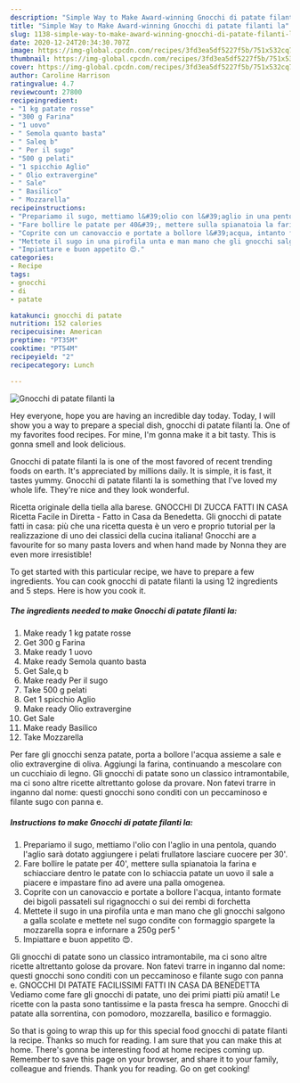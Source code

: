 ```yaml
---
description: "Simple Way to Make Award-winning Gnocchi di patate filanti la"
title: "Simple Way to Make Award-winning Gnocchi di patate filanti la"
slug: 1138-simple-way-to-make-award-winning-gnocchi-di-patate-filanti-la
date: 2020-12-24T20:34:30.707Z
image: https://img-global.cpcdn.com/recipes/3fd3ea5df5227f5b/751x532cq70/gnocchi-di-patate-filanti-la-recipe-main-photo.jpg
thumbnail: https://img-global.cpcdn.com/recipes/3fd3ea5df5227f5b/751x532cq70/gnocchi-di-patate-filanti-la-recipe-main-photo.jpg
cover: https://img-global.cpcdn.com/recipes/3fd3ea5df5227f5b/751x532cq70/gnocchi-di-patate-filanti-la-recipe-main-photo.jpg
author: Caroline Harrison
ratingvalue: 4.7
reviewcount: 27800
recipeingredient:
- "1 kg patate rosse"
- "300 g Farina"
- "1 uovo"
- " Semola quanto basta"
- " Saleq b"
- " Per il sugo"
- "500 g pelati"
- "1 spicchio Aglio"
- " Olio extravergine"
- " Sale"
- " Basilico"
- " Mozzarella"
recipeinstructions:
- "Prepariamo il sugo, mettiamo l&#39;olio con l&#39;aglio in una pentola, quando l&#39;aglio sarà dotato aggiungere i pelati frullatore lasciare cuocere per 30&#39;."
- "Fare bollire le patate per 40&#39;, mettere sulla spianatoia la farina e schiacciare dentro le patate con lo schiaccia patate un uovo il sale a piacere e impastare fino ad avere una palla omogenea."
- "Coprite con un canovaccio e portate a bollore l&#39;acqua, intanto formate dei bigoli passateli sul rigagnocchi o sui dei rembi di forchetta"
- "Mettete il sugo in una pirofila unta e man mano che gli gnocchi salgono a galla scolate e mettete nel sugo condite con formaggio spargete la mozzarella sopra e infornare a 250g per5 &#39;"
- "Impiattare e buon appetito 😍."
categories:
- Recipe
tags:
- gnocchi
- di
- patate

katakunci: gnocchi di patate 
nutrition: 152 calories
recipecuisine: American
preptime: "PT35M"
cooktime: "PT54M"
recipeyield: "2"
recipecategory: Lunch

---
```



![Gnocchi di patate filanti la](https://img-global.cpcdn.com/recipes/3fd3ea5df5227f5b/751x532cq70/gnocchi-di-patate-filanti-la-recipe-main-photo.jpg)

Hey everyone, hope you are having an incredible day today. Today, I will show you a way to prepare a special dish, gnocchi di patate filanti la. One of my favorites food recipes. For mine, I'm gonna make it a bit tasty. This is gonna smell and look delicious.

Gnocchi di patate filanti la is one of the most favored of recent trending foods on earth. It's appreciated by millions daily. It is simple, it is fast, it tastes yummy. Gnocchi di patate filanti la is something that I've loved my whole life. They're nice and they look wonderful.

Ricetta originale della tiella alla barese. GNOCCHI DI ZUCCA FATTI IN CASA Ricetta Facile in Diretta - Fatto in Casa da Benedetta. Gli gnocchi di patate fatti in casa: più che una ricetta questa è un vero e proprio tutorial per la realizzazione di uno dei classici della cucina italiana! Gnocchi are a favourite for so many pasta lovers and when hand made by Nonna they are even more irresistible!


To get started with this particular recipe, we have to prepare a few ingredients. You can cook gnocchi di patate filanti la using 12 ingredients and 5 steps. Here is how you cook it.

<!--inarticleads1-->

##### The ingredients needed to make Gnocchi di patate filanti la:

1. Make ready 1 kg patate rosse
1. Get 300 g Farina
1. Make ready 1 uovo
1. Make ready  Semola quanto basta
1. Get  Sale,q b
1. Make ready  Per il sugo
1. Take 500 g pelati
1. Get 1 spicchio Aglio
1. Make ready  Olio extravergine
1. Get  Sale
1. Make ready  Basilico
1. Take  Mozzarella


Per fare gli gnocchi senza patate, porta a bollore l&#39;acqua assieme a sale e olio extravergine di oliva. Aggiungi la farina, continuando a mescolare con un cucchiaio di legno. Gli gnocchi di patate sono un classico intramontabile, ma ci sono altre ricette altrettanto golose da provare. Non fatevi trarre in inganno dal nome: questi gnocchi sono conditi con un peccaminoso e filante sugo con panna e. 

<!--inarticleads2-->

##### Instructions to make Gnocchi di patate filanti la:

1. Prepariamo il sugo, mettiamo l&#39;olio con l&#39;aglio in una pentola, quando l&#39;aglio sarà dotato aggiungere i pelati frullatore lasciare cuocere per 30&#39;.
1. Fare bollire le patate per 40&#39;, mettere sulla spianatoia la farina e schiacciare dentro le patate con lo schiaccia patate un uovo il sale a piacere e impastare fino ad avere una palla omogenea.
1. Coprite con un canovaccio e portate a bollore l&#39;acqua, intanto formate dei bigoli passateli sul rigagnocchi o sui dei rembi di forchetta
1. Mettete il sugo in una pirofila unta e man mano che gli gnocchi salgono a galla scolate e mettete nel sugo condite con formaggio spargete la mozzarella sopra e infornare a 250g per5 &#39;
1. Impiattare e buon appetito 😍.


Gli gnocchi di patate sono un classico intramontabile, ma ci sono altre ricette altrettanto golose da provare. Non fatevi trarre in inganno dal nome: questi gnocchi sono conditi con un peccaminoso e filante sugo con panna e. GNOCCHI DI PATATE FACILISSIMI FATTI IN CASA DA BENEDETTA Vediamo come fare gli gnocchi di patate, uno dei primi piatti più amati! Le ricette con la pasta sono tantissime e la pasta fresca ha sempre. Gnocchi di patate alla sorrentina, con pomodoro, mozzarella, basilico e formaggio. 

So that is going to wrap this up for this special food gnocchi di patate filanti la recipe. Thanks so much for reading. I am sure that you can make this at home. There's gonna be interesting food at home recipes coming up. Remember to save this page on your browser, and share it to your family, colleague and friends. Thank you for reading. Go on get cooking!

